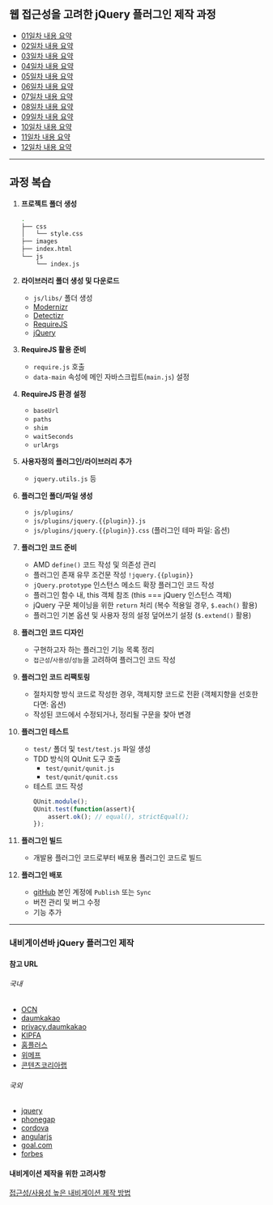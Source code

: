 ## 웹 접근성을 고려한 jQuery 플러그인 제작 과정

- [01일차 내용 요약](DOC/DAY01.md)
- [02일차 내용 요약](DOC/DAY02.md)
- [03일차 내용 요약](DOC/DAY03.md)
- [04일차 내용 요약](DOC/DAY04.md)
- [05일차 내용 요약](DOC/DAY05.md)
- [06일차 내용 요약](DOC/DAY06.md)
- [07일차 내용 요약](DOC/DAY07.md)
- [08일차 내용 요약](DOC/DAY08.md)
- [09일차 내용 요약](DOC/DAY09.md)
- [10일차 내용 요약](DOC/DAY10.md)
- [11일차 내용 요약](DOC/DAY11.md)
- [12일차 내용 요약](DOC/DAY12.md)

---

## 과정 복습

1. **프로젝트 폴더 생성**
	```sh
	.
	├── css
	│   └── style.css
	├── images
	├── index.html
	└── js
	    └── index.js
	```

2. **라이브러리 폴더 생성 및 다운로드**
	- `js/libs/` 폴더 생성
	- [Modernizr](http://modernizr.com/)
	- [Detectizr](https://github.com/barisaydinoglu/Detectizr/)
	- [RequireJS](http://requirejs.org/)
	- [jQuery](https://jquery.com/)

3. **RequireJS 활용 준비**
	- `require.js` 호출
	- `data-main` 속성에 메인 자바스크립트(`main.js`) 설정

4. **RequireJS 환경 설정**
	- `baseUrl`
	- `paths`
	- `shim`
	- `waitSeconds`
	- `urlArgs`

5. **사용자정의 플러그인/라이브러리 추가**
	- `jquery.utils.js` 등

6. **플러그인 폴더/파일 생성**
	- `js/plugins/`
	- `js/plugins/jquery.{{plugin}}.js`
	- `js/plugins/jquery.{{plugin}}.css` (플러그인 테마 파일: 옵션)

7. **플러그인 코드 준비**
	- AMD `define()` 코드 작성 및 의존성 관리
	- 플러그인 존재 유무 조건문 작성 `!jquery.{{plugin}}`
	- `jQuery.prototype` 인스턴스 메소드 확장 플러그인 코드 작성
	- 플러그인 함수 내, this 객체 참조 (this === jQuery 인스턴스 객체)
	- jQuery 구문 체이닝을 위한 `return` 처리 (복수 적용일 경우, `$.each()` 활용)
	- 플러그인 기본 옵션 및 사용자 정의 설정 덮어쓰기 설정 (`$.extend()` 활용)

8. **플러그인 코드 디자인**
	- 구현하고자 하는 플러그인 기능 목록 정리
	- `접근성`/`사용성`/`성능`을 고려하여 플러그인 코드 작성

9. **플러그인 코드 리팩토링**
	- 절차지향 방식 코드로 작성한 경우, 객체지향 코드로 전환 (객체지향을 선호한다면: 옵션)
	- 작성된 코드에서 수정되거나, 정리될 구문을 찾아 변경

10. **플러그인 테스트**
	- `test/` 폴더 및 `test/test.js` 파일 생성
	- TDD 방식의 QUnit 도구 호출
		- `test/qunit/qunit.js`
		- `test/qunit/qunit.css`
	- 테스트 코드 작성
		```js
		QUnit.module();
		QUnit.test(function(assert){
			assert.ok(); // equal(), strictEqual();
		});
		```

11. **플러그인 빌드**
	- 개발용 플러그인 코드로부터 배포용 플러그인 코드로 빌드

12. **플러그인 배포**
	- [gitHub](http://github.com/) 본인 계정에 `Publish` 또는 `Sync`
	- 버전 관리 및 버그 수정
	- 기능 추가

---

### 내비게이션바 jQuery 플러그인 제작

#### 참고 URL

###### 국내
- [OCN](http://ch.interest.me/ocn)
- [daumkakao](http://www.daumkakao.com/main)
- [privacy.daumkakao](http://privacy.daumkakao.com/main)
- [KIPFA](http://www.kipfa.or.kr/)
- [홈플러스](http://direct.homeplus.co.kr/)
- [위메프](http://www.wemakeprice.com/)
- [콘텐츠코리아랩](https://www.ckl.or.kr:446/www/main/userMain/main.do)

###### 국외
- [jquery](http://jquery.com/)
- [phonegap](http://phonegap.com/)
- [cordova](https://cordova.apache.org/)
- [angularjs](https://www.angularjs.org/)
- [goal.com](http://www.goal.com/en/)
- [forbes](http://www.forbes.com/)

#### 내비게이션 제작을 위한 고려사항
[접근성/사용성 높은 내비게이션 제작 방법](/DOC/DAY11.md#내비게이션-위젯에-접근성-향상을-위한-wai-aria-적용)